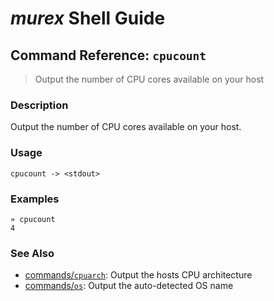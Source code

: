 # _murex_ Shell Guide

## Command Reference: `cpucount`

> Output the number of CPU cores available on your host

### Description

Output the number of CPU cores available on your host.

### Usage

    cpucount -> <stdout>

### Examples

    » cpucount
    4

### See Also

* [commands/`cpuarch`](../commands/cpuarch.md):
  Output the hosts CPU architecture
* [commands/`os`](../commands/os.md):
  Output the auto-detected OS name